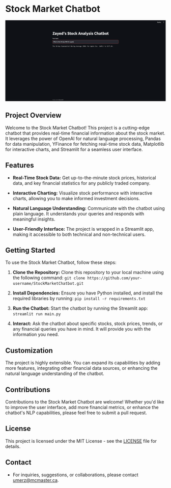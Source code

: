 # Stock Market Chatbot

![Chatbot Demo](Demo.jpg)

## Project Overview

Welcome to the Stock Market Chatbot! This project is a cutting-edge chatbot that provides real-time financial information about the stock market. It leverages the power of OpenAI for natural language processing, Pandas for data manipulation, YFinance for fetching real-time stock data, Matplotlib for interactive charts, and Streamlit for a seamless user interface.

## Features

- **Real-Time Stock Data:** Get up-to-the-minute stock prices, historical data, and key financial statistics for any publicly traded company.

- **Interactive Charting:** Visualize stock performance with interactive charts, allowing you to make informed investment decisions.

- **Natural Language Understanding:** Communicate with the chatbot using plain language. It understands your queries and responds with meaningful insights.

- **User-Friendly Interface:** The project is wrapped in a Streamlit app, making it accessible to both technical and non-technical users.

## Getting Started

To use the Stock Market Chatbot, follow these steps:

1. **Clone the Repository:** Clone this repository to your local machine using the following command: `git clone https://github.com/your-username/StockMarketChatbot.git`

2. **Install Dependencies:** Ensure you have Python installed, and install the required libraries by running: `pip install -r requirements.txt`

3. **Run the Chatbot:** Start the chatbot by running the Streamlit app: `streamlit run main.py`

4. **Interact:** Ask the chatbot about specific stocks, stock prices, trends, or any financial queries you have in mind. It will provide you with the information you need.

## Customization

The project is highly extensible. You can expand its capabilities by adding more features, integrating other financial data sources, or enhancing the natural language understanding of the chatbot.

## Contributions

Contributions to the Stock Market Chatbot are welcome! Whether you'd like to improve the user interface, add more financial metrics, or enhance the chatbot's NLP capabilities, please feel free to submit a pull request.

## License

This project is licensed under the MIT License - see the [LICENSE](LICENSE) file for details.

## Contact

- For inquiries, suggestions, or collaborations, please contact [umerz@mcmaster.ca](mailto:umerz@mcmaster.ca).
